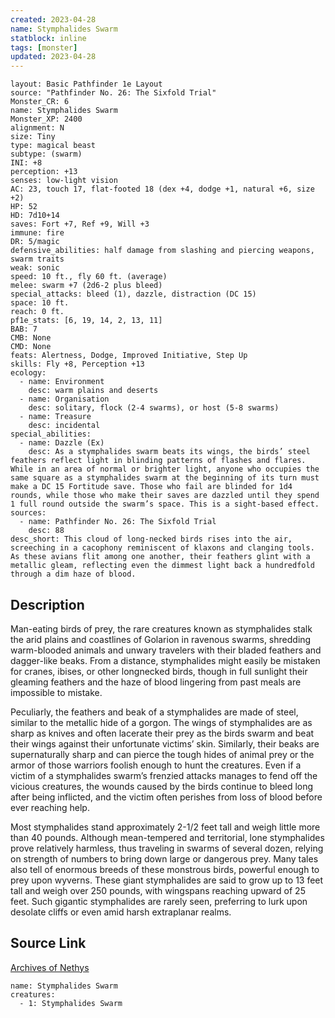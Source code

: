 ```yaml
---
created: 2023-04-28
name: Stymphalides Swarm
statblock: inline
tags: [monster]
updated: 2023-04-28
---
```

```statblock
layout: Basic Pathfinder 1e Layout
source: "Pathfinder No. 26: The Sixfold Trial"
Monster_CR: 6
name: Stymphalides Swarm
Monster_XP: 2400
alignment: N
size: Tiny
type: magical beast
subtype: (swarm)
INI: +8
perception: +13
senses: low-light vision
AC: 23, touch 17, flat-footed 18 (dex +4, dodge +1, natural +6, size +2)
HP: 52
HD: 7d10+14
saves: Fort +7, Ref +9, Will +3
immune: fire
DR: 5/magic
defensive_abilities: half damage from slashing and piercing weapons, swarm traits
weak: sonic
speed: 10 ft., fly 60 ft. (average)
melee: swarm +7 (2d6-2 plus bleed)
special_attacks: bleed (1), dazzle, distraction (DC 15)
space: 10 ft.
reach: 0 ft.
pf1e_stats: [6, 19, 14, 2, 13, 11]
BAB: 7
CMB: None
CMD: None
feats: Alertness, Dodge, Improved Initiative, Step Up
skills: Fly +8, Perception +13
ecology:
  - name: Environment
    desc: warm plains and deserts
  - name: Organisation
    desc: solitary, flock (2-4 swarms), or host (5-8 swarms)
  - name: Treasure
    desc: incidental
special_abilities:
  - name: Dazzle (Ex)
    desc: As a stymphalides swarm beats its wings, the birds’ steel feathers reflect light in blinding patterns of flashes and flares. While in an area of normal or brighter light, anyone who occupies the same square as a stymphalides swarm at the beginning of its turn must make a DC 15 Fortitude save. Those who fail are blinded for 1d4 rounds, while those who make their saves are dazzled until they spend 1 full round outside the swarm’s space. This is a sight-based effect.
sources:
  - name: Pathfinder No. 26: The Sixfold Trial
    desc: 88
desc_short: This cloud of long-necked birds rises into the air, screeching in a cacophony reminiscent of klaxons and clanging tools. As these avians flit among one another, their feathers glint with a metallic gleam, reflecting even the dimmest light back a hundredfold through a dim haze of blood.
```
## Description
Man-eating birds of prey, the rare creatures known as stymphalides stalk the arid plains and coastlines of Golarion in ravenous swarms, shredding warm-blooded animals and unwary travelers with their bladed feathers and dagger-like beaks. From a distance, stymphalides might easily be mistaken for cranes, ibises, or other longnecked birds, though in full sunlight their gleaming feathers and the haze of blood lingering from past meals are impossible to mistake.

Peculiarly, the feathers and beak of a stymphalides are made of steel, similar to the metallic hide of a gorgon. The wings of stymphalides are as sharp as knives and often lacerate their prey as the birds swarm and beat their wings against their unfortunate victims’ skin. Similarly, their beaks are supernaturally sharp and can pierce the tough hides of animal prey or the armor of those warriors foolish enough to hunt the creatures. Even if a victim of a stymphalides swarm’s frenzied attacks manages to fend off the vicious creatures, the wounds caused by the birds continue to bleed long after being inflicted, and the victim often perishes from loss of blood before ever reaching help.

Most stymphalides stand approximately 2-1/2 feet tall and weigh little more than 40 pounds. Although mean-tempered and territorial, lone stymphalides prove relatively harmless, thus traveling in swarms of several dozen, relying on strength of numbers to bring down large or dangerous prey. Many tales also tell of enormous breeds of these monstrous birds, powerful enough to prey upon wyverns. These giant stymphalides are said to grow up to 13 feet tall and weigh over 250 pounds, with wingspans reaching upward of 25 feet. Such gigantic stymphalides are rarely seen, preferring to lurk upon desolate cliffs or even amid harsh extraplanar realms.
## Source Link
[Archives of Nethys](https://aonprd.com/MonsterDisplay.aspx?ItemName=Stymphalides%20Swarm)
```encounter-table
name: Stymphalides Swarm
creatures:
  - 1: Stymphalides Swarm
```
